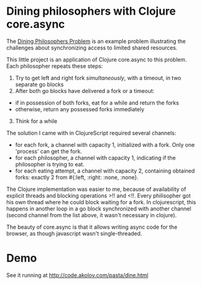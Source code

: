 #  Dining philosophers with Clojure core.async

The [Dining Philosophers Problem](http://en.wikipedia.org/wiki/Dining_philosophers_problem) is an example problem
illustrating the challenges about synchronizing access to limited shared resources.

This little project is an application of Clojure core.async to this problem. Each philosopher repeats these steps:
 1. Try to get left and right fork *simultaneously*, with a timeout, in two separate go blocks
 2. After both go blocks have delivered a fork or a timeout:
   - if in possession of both forks, eat for a while and return the forks
   - otherwise, return any possessed forks immediately
 3. Think for a while

The solution I came with in ClojureScript required several channels:
 - for each fork, a channel with capacity 1, initialized with a fork. Only one 'process' can get the fork.
 - for each philosopher, a channel with capacity 1, indicating if the philosopher is trying to eat.
 - for each eating attempt, a channel with capacity 2, containing obtained forks: exactly 2 from #{:left, :right:  :none, :none}.

The Clojure implementation was easier to me, because of availability of explicit threads and blocking operations >!! and <!!. Every philisopher got his own thread where he could block waiting for a fork. In clojurescript, this happens in another loop in a go block synchronized with another channel (second channel from the list above, it wasn't necessary in clojure).

The beauty of core.async is that it allows writing async code for the browser, as though javascript wasn't single-threaded.

#  Demo 

See it running at http://code.akolov.com/pasta/dine.html
